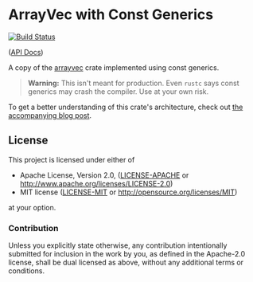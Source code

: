 # ArrayVec with Const Generics

[![Build Status](https://travis-ci.com/Michael-F-Bryan/const-arrayvec.svg?branch=master)](https://travis-ci.com/Michael-F-Bryan/const-arrayvec)

([API Docs])

A copy of the [arrayvec](https://crates.io/crates/arrayvec) crate implemented 
using const generics.

> **Warning:** This isn't meant for production. Even `rustc` says const generics
> may crash the compiler. Use at your own risk.

To get a better understanding of this crate's architecture, check out [the
accompanying blog post][blog].

## License

This project is licensed under either of

 * Apache License, Version 2.0, ([LICENSE-APACHE](LICENSE-APACHE) or
   http://www.apache.org/licenses/LICENSE-2.0)
 * MIT license ([LICENSE-MIT](LICENSE-MIT) or
   http://opensource.org/licenses/MIT)

at your option.

### Contribution

Unless you explicitly state otherwise, any contribution intentionally
submitted for inclusion in the work by you, as defined in the Apache-2.0
license, shall be dual licensed as above, without any additional terms or
conditions.

[API Docs]: https://michael-f-bryan.github.io/const-arrayvec
[blog]: http://adventures.michaelfbryan.com/posts/const-arrayvec/

